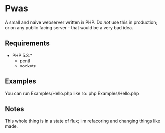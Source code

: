 Pwas
====

A small and naive webserver written in PHP. Do *not* use this in production; or on any public facing server - 
that would be a very bad idea. 

Requirements
------------
* PHP 5.3.\* 
  * pcntl
  * sockets

Examples
--------
You can run Examples/Hello.php like so:
   php Examples/Hello.php

Notes
-----
This whole thing is in a state of flux; I'm refacoring and changing things like made.



